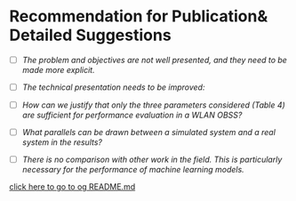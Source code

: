 # Recommendation for Publication& Detailed Suggestions

- [ ] *The problem and objectives are not well presented, and they need to be made more explicit.*

- [ ] *The technical presentation needs to be improved:*

- [ ] *How can we justify that only the three parameters considered (Table 4) are sufficient for performance evaluation in a WLAN OBSS?*

- [ ] *What parallels can be drawn between a simulated system and a real system in the results?*

- [ ] *There is no comparison with other work in the field. This is particularly necessary for the performance of machine learning models.*

[click here to go to og README.md](https://github.com/bhu1-103/cappy-remake/README2.md)
